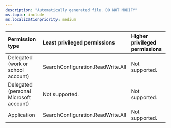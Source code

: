 ```yaml
---
description: "Automatically generated file. DO NOT MODIFY"
ms.topic: include
ms.localizationpriority: medium
---
```


|Permission type|Least privileged permissions|Higher privileged permissions|
|:---|:---|:---|
|Delegated (work or school account)|SearchConfiguration.ReadWrite.All|Not supported.|
|Delegated (personal Microsoft account)|Not supported.|Not supported.|
|Application|SearchConfiguration.ReadWrite.All|Not supported.|

